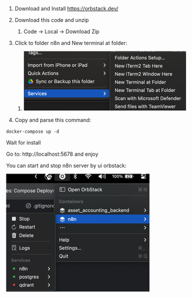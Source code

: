 1. Download and Install https://orbstack.dev/

2. Download this code and unzip
   1. Code -> Local -> Download Zip
3. Click to folder n8n and New terminal at folder:
    1. ![img.png](img.png)
4. Copy and parse this command:

 ```shell
docker-compose up -d
```
Wait for install

Go to: http://localhost:5678 and enjoy

You can start and stop n8n server by ui orbstack:

![img_1.png](img_1.png)
